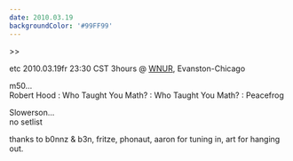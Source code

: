 ```yaml
---
date: 2010.03.19
backgroundColor: '#99FF99'
---
```


\>>

etc 2010.03.19fr 23:30 CST 3hours @ [WNUR](http://www.wnur.org/), Evanston-Chicago  

m50...  
Robert Hood : Who Taught You Math? : Who Taught You Math? : Peacefrog  

Slowerson...  
no setlist  

thanks to b0nnz & b3n, fritze, phonaut, aaron for tuning in, art for hanging out.